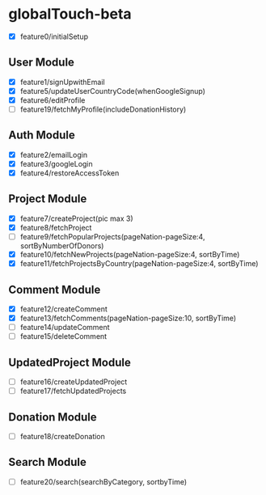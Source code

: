 # globalTouch-beta

- [x] feature0/initialSetup

## User Module

- [x] feature1/signUpwithEmail
- [x] feature5/updateUserCountryCode(whenGoogleSignup)
- [x] feature6/editProfile
- [ ] feature19/fetchMyProfile(includeDonationHistory)

## Auth Module

- [x] feature2/emailLogin
- [x] feature3/googleLogin
- [x] feature4/restoreAccessToken

## Project Module

- [x] feature7/createProject(pic max 3)
- [x] feature8/fetchProject
- [ ] feature9/fetchPopularProjects(pageNation-pageSize:4, sortByNumberOfDonors)
- [x] feature10/fetchNewProjects(pageNation-pageSize:4, sortByTime)
- [x] feature11/fetchProjectsByCountry(pageNation-pageSize:4, sortByTime)

## Comment Module

- [x] feature12/createComment
- [x] feature13/fetchComments(pageNation-pageSize:10, sortByTime)
- [ ] feature14/updateComment
- [ ] feature15/deleteComment

## UpdatedProject Module

- [ ] feature16/createUpdatedProject
- [ ] feature17/fetchUpdatedProjects

## Donation Module

- [ ] feature18/createDonation

## Search Module

- [ ] feature20/search(searchByCategory, sortbyTime)
